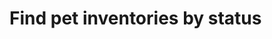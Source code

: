 # Find pet inventories by status

<!-- Use the <api-endpoint> tag to generate the documentation for a specific endpoint and method. -->

<api-endpoint openapi-path="./../misc/openapi.yaml" endpoint="/store/inventory" method="get"/>
